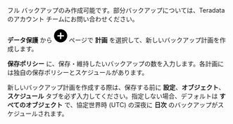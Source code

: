 フル バックアップのみ作成可能です。部分バックアップについては、Teradata のアカウント チームにお問い合わせください。

**データ保護** から ![""](Images/ebt1659745488877.svg) ページで **計画** を選択して、新しいバックアップ計画を作成します。

**保存ポリシー** に、保存・維持したいバックアップの数を入力します。各計画には独自の保存ポリシーとスケジュールがあります。

新しいバックアップ計画を作成する際は、保存する前に **設定**、**オブジェクト**、**スケジュール** タブを必ず入力してください。指定しない場合、デフォルトは **すべてのオブジェクト** で、協定世界時 (UTC) の深夜に **日次** のバックアップがスケジュールされます。
